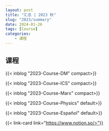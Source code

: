 ```yaml
---
layout: post
title: "汇总 | 2023 秋"
slug: "2023/summary"
date: 2024-01-26
tags: [Course]
categories:
    - 课程
---
```


## 课程

{{< inblog "2023-Course-DM" compact>}}

{{< inblog "2023-Course-ICS" compact>}}

{{< inblog "2023-Course-Marx" compact>}}

{{< inblog "2023-Course-Physics" default>}}

{{< inblog "2023-Course-Español" default>}}

{{< link-card link="https://www.notion.so/>"}}
